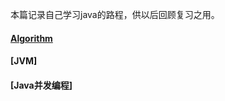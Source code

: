 本篇记录自己学习java的路程，供以后回顾复习之用。

#### [Algorithm](https://github.com/wyjie0/Algorithm/issues/9)
#### [JVM]
#### [Java并发编程]
